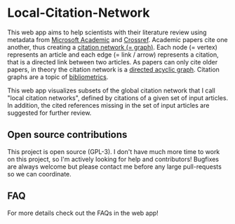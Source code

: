 # Local-Citation-Network

This web app aims to help scientists with their literature review using metadata from [Microsoft Academic](https://academic.microsoft.com/) and [Crossref](https://crossref.org/). Academic papers cite one another, thus creating a [citation network (= graph)](https://en.wikipedia.org/wiki/Citation_graph). Each node (= vertex) represents an article and each edge (= link / arrow) represents a citation, that is a directed link between two articles. As papers can only cite older papers, in theory the citation network is a [directed acyclic graph](https://en.wikipedia.org/wiki/Directed_acyclic_graph). Citation graphs are a topic of [bibliometrics](https://en.wikipedia.org/wiki/Bibliometrics).

This web app visualizes subsets of the global citation network that I call "local citation networks", defined by citations of a given set of input articles. In addition, the cited references missing in the set of input articles are suggested for further review.

## Open source contributions

This project is open source (GPL-3). I don't have much more time to work on this project, so I'm actively looking for help and contributors! Bugfixes are always welcome but please contact me before any large pull-requests so we can coordinate.

## FAQ

For more details check out the FAQs in the web app!